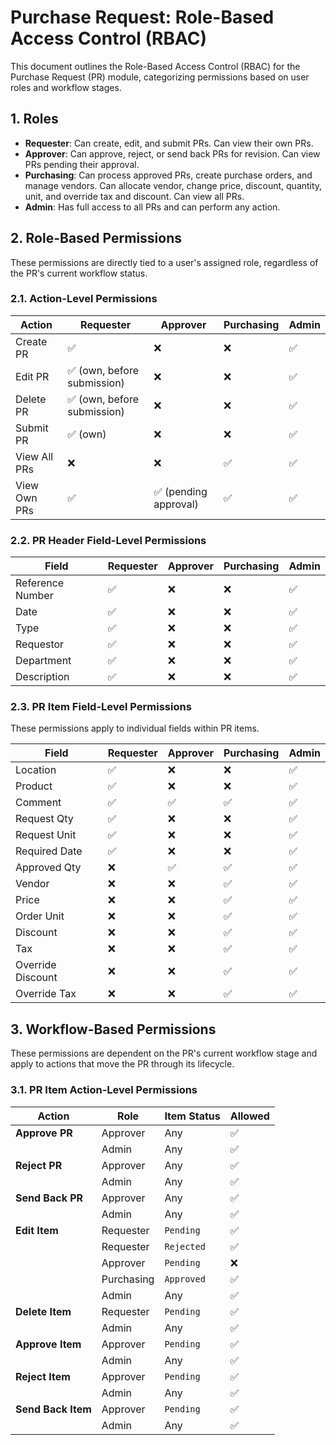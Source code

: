 # Purchase Request: Role-Based Access Control (RBAC)

This document outlines the Role-Based Access Control (RBAC) for the Purchase Request (PR) module, categorizing permissions based on user roles and workflow stages.

## 1. Roles

- **Requester**: Can create, edit, and submit PRs. Can view their own PRs.
- **Approver**: Can approve, reject, or send back PRs for revision. Can view PRs pending their approval.
- **Purchasing**: Can process approved PRs, create purchase orders, and manage vendors. Can allocate vendor, change price, discount, quantity, unit, and override tax and discount. Can view all PRs.
- **Admin**: Has full access to all PRs and can perform any action.

## 2. Role-Based Permissions

These permissions are directly tied to a user's assigned role, regardless of the PR's current workflow status.

### 2.1. Action-Level Permissions

| Action | Requester | Approver | Purchasing | Admin |
| --- | --- | --- | --- | --- |
| Create PR | ✅ | ❌ | ❌ | ✅ |
| Edit PR | ✅ (own, before submission) | ❌ | ❌ | ✅ |
| Delete PR | ✅ (own, before submission) | ❌ | ❌ | ✅ |
| Submit PR | ✅ (own) | ❌ | ❌ | ✅ |
| View All PRs | ❌ | ❌ | ✅ | ✅ |
| View Own PRs | ✅ | ✅ (pending approval) | ✅ | ✅ |

### 2.2. PR Header Field-Level Permissions

| Field | Requester | Approver | Purchasing | Admin |
| --- | --- | --- | --- | --- |
| Reference Number | ✅ | ❌ | ❌ | ✅ |
| Date | ✅ | ❌ | ❌ | ✅ |
| Type | ✅ | ❌ | ❌ | ✅ |
| Requestor | ✅ | ❌ | ❌ | ✅ |
| Department | ✅ | ❌ | ❌ | ✅ |
| Description | ✅ | ❌ | ❌ | ✅ |

### 2.3. PR Item Field-Level Permissions

These permissions apply to individual fields within PR items.

| Field | Requester | Approver | Purchasing | Admin |
| --- | --- | --- | --- | --- |
| Location | ✅ | ❌ | ❌ | ✅ |
| Product | ✅ | ❌ | ❌ | ✅ |
| Comment | ✅ | ✅ | ✅ | ✅ |
| Request Qty | ✅ | ❌ | ❌ | ✅ |
| Request Unit | ✅ | ❌ | ❌ | ✅ |
| Required Date | ✅ | ❌ | ❌ | ✅ |
| Approved Qty | ❌ | ✅ | ✅ | ✅ |
| Vendor | ❌ | ❌ | ✅ | ✅ |
| Price | ❌ | ❌ | ✅ | ✅ |
| Order Unit | ❌ | ❌ | ✅ | ✅ |
| Discount | ❌ | ❌ | ✅ | ✅ |
| Tax | ❌ | ❌ | ✅ | ✅ |
| Override Discount | ❌ | ❌ | ✅ | ✅ |
| Override Tax | ❌ | ❌ | ✅ | ✅ |

## 3. Workflow-Based Permissions

These permissions are dependent on the PR's current workflow stage and apply to actions that move the PR through its lifecycle.

### 3.1. PR Item Action-Level Permissions

| Action | Role | Item Status | Allowed |
| --- | --- | --- | --- |
| **Approve PR** | Approver | Any | ✅ |
| | Admin | Any | ✅ |
| **Reject PR** | Approver | Any | ✅ |
| | Admin | Any | ✅ |
| **Send Back PR** | Approver | Any | ✅ |
| | Admin | Any | ✅ |
| **Edit Item** | Requester | `Pending` | ✅ |
| | Requester | `Rejected` | ✅ |
| | Approver | `Pending` | ❌ |
| | Purchasing | `Approved` | ✅ |
| | Admin | Any | ✅ |
| **Delete Item** | Requester | `Pending` | ✅ |
| | Admin | Any | ✅ |
| **Approve Item** | Approver | `Pending` | ✅ |
| | Admin | Any | ✅ |
| **Reject Item** | Approver | `Pending` | ✅ |
| | Admin | Any | ✅ |
| **Send Back Item** | Approver | `Pending` | ✅ |
| | Admin | Any | ✅ |